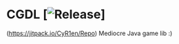 # CGDL [![Release](https://jitpack.io/1.10-SNAPSHOT/CyR1en/cgdl.svg)]
(https://jitpack.io/CyR1en/Repo)
Mediocre Java game lib :)
